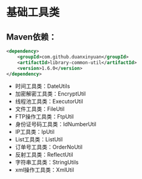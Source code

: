 # 基础工具类


## Maven依赖：
```xml
<dependency>
    <groupId>com.github.duanxinyuan</groupId>
    <artifactId>library-common-util</artifactId>
    <version>1.6.0</version>
</dependency>
```

* 时间工具类：DateUtils
* 加密解密工具类：EncryptUtil
* 线程池工具类：ExecutorUtil
* 文件工具类：FileUtil
* FTP操作工具类：FtpUtil
* 身份证号码工具类：IdNumberUtil
* IP工具类：IpUtil
* List工具类：ListUtil
* 订单号工具类：OrderNoUtil
* 反射工具类：ReflectUtil
* 字符串工具类：StringUtils
* xml操作工具类：XmlUtil